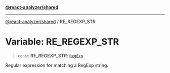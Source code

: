 [**@react-analyzer/shared**](../README.md)

***

[@react-analyzer/shared](../README.md) / RE\_REGEXP\_STR

# Variable: RE\_REGEXP\_STR

> `const` **RE\_REGEXP\_STR**: [`RegExp`](https://developer.mozilla.org/docs/Web/JavaScript/Reference/Global_Objects/RegExp)

Regular expression for matching a RegExp string.
